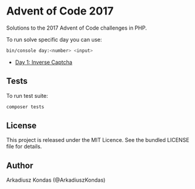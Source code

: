 # Advent of Code 2017

Solutions to the 2017 Advent of Code challenges in PHP.

To run solve specific day you can use:

```bash
bin/console day:<number> <input>
```

* [Day 1: Inverse Captcha](src/day-01/)

## Tests

To run test suite:

```bash
composer tests
```

## License

This project is released under the MIT Licence. See the bundled LICENSE file for details.

## Author

Arkadiusz Kondas (@ArkadiuszKondas)

